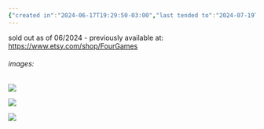 ```yaml
---
{"created in":"2024-06-17T19:29:50-03:00","last tended to":"2024-07-19T20:44:56-03:00","aliases":["fourgames cards","fourgame cards","fourgames deck","card deck"],"tags":["player","tool","facilitation","alchemy"],"dg-publish":true,"permalink":"/projects-and-tools/tools/player/fourgames-card-deck/","dgPassFrontmatter":true,"created":"2024-06-17T19:29:50.883-03:00","updated":"2024-09-02T15:23:00.784-03:00"}
---
```


sold out as of 06/2024 - previously available at: https://www.etsy.com/shop/FourGames
###### images:

<!--![fourgames deck.jpeg|700](/img/user/assets/fourgames%20deck.jpeg)-->
![](https://i.imgur.com/B9TmJ81.jpeg)

<!--![fourgames deck - full.jpeg](/img/user/assets/fourgames%20deck%20-%20full.jpeg)-->
![](https://i.imgur.com/gSS8l4u.jpg)

<!--![fourgames deck - full.jpeg](/img/user/assets/fourgames%20deck%20-%20full.jpeg)-->
![](https://i.imgur.com/8GAU8WZ.jpeg)
